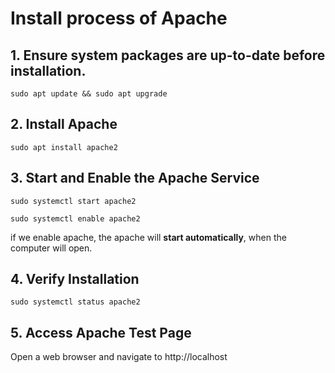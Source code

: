 # Install process of  Apache 

## 1. Ensure system packages are up-to-date before installation.

```
sudo apt update && sudo apt upgrade
```

## 2. Install Apache

```
sudo apt install apache2 
```
## 3. Start and Enable the Apache Service

```
sudo systemctl start apache2  

```
```
sudo systemctl enable apache2
```
if we enable apache, the apache will **start automatically**, when the computer will open.

## 4. Verify Installation

```
sudo systemctl status apache2 
```
## 5. Access Apache Test Page

Open a web browser and navigate to http://localhost

